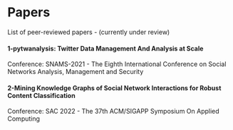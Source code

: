 # Papers
List of peer-reviewed papers - (currently under review)


#### 1-pytwanalysis: Twitter Data Management And Analysis at Scale
Conference: SNAMS-2021 - The Eighth International Conference on Social Networks Analysis, Management and Security

#### 2-Mining Knowledge Graphs of Social Network Interactions for Robust Content Classification
Conference: SAC 2022 - The 37th ACM/SIGAPP Symposium On Applied Computing
